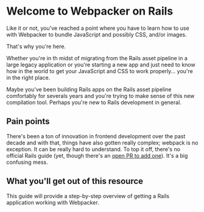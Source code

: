 # Welcome to Webpacker on Rails

Like it or not, you've reached a point where you have to learn how to use with Webpacker to bundle JavaScript and possibly CSS, and/or images.

That's why you're here.

Whether you're in th midst of migrating from the Rails asset pipeline in a large legacy application or you're starting a new app and just need to know how in the world to get your JavaScript and CSS to work properly... you're in the right place.

Maybe you've been building Rails apps on the Rails asset pipeline comfortably for severals years and you're trying to make sense of this new compilation tool. Perhaps you're new to Rails development in general.

## Pain points

There's been a ton of innovation in frontend development over the past decade and with that, things have also gotten really complex; webpack is no exception. It can be really hard to understand. To top it off, there's no official Rails guide (yet, though there's an [open PR to add one](https://github.com/rails/rails/pull/40817)). It's a big confusing mess.

## What you'll get out of this resource

This guide will provide a step-by-step overview of getting a Rails application working with Webpacker.
